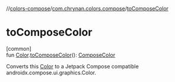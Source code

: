 //[colors-compose](../../index.md)/[com.chrynan.colors.compose](index.md)/[toComposeColor](to-compose-color.md)

# toComposeColor

[common]\
fun [Color](../../../colors-core/colors-core/com.chrynan.colors/-color/index.md).[toComposeColor](to-compose-color.md)(): [ComposeColor](index.md#781753649%2FClasslikes%2F-1963877457)

Converts this [Color](../../../colors-core/colors-core/com.chrynan.colors/-color/index.md) to a Jetpack Compose compatible androidx.compose.ui.graphics.Color.
